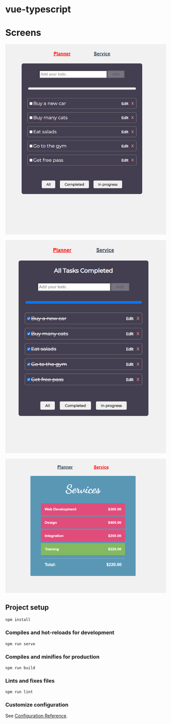 # vue-typescript

# Screens

<p align="center">
  <img src="src\images\work1.png" width="750" title="Planner">
</p>

<p align="center">
  <img src="src\images\work2.png" width="750" title="Planner Done">
</p>

<p align="center">
  <img src="src\images\work3.png" width="750" title="Services">
</p>

## Project setup

```
npm install
```

### Compiles and hot-reloads for development

```
npm run serve
```

### Compiles and minifies for production

```
npm run build
```

### Lints and fixes files

```
npm run lint
```

### Customize configuration

See [Configuration Reference](https://cli.vuejs.org/config/).
